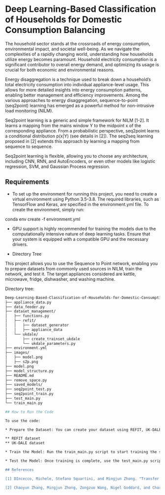 # Deep Learning-Based Classification of Households for Domestic Consumption Balancing

The household sector stands at the crossroads of energy consumption, environmental impact, and societal well-being. As we navigate the complexities of a rapidly changing world, understanding how households utilize energy becomes paramount. Household electricity consumption is a significant contributor to overall energy demand, and optimizing its usage is crucial for both economic and environmental reasons.

Energy disaggregation is a technique used to break down a household’s total electricity consumption into individual appliance-level usage. This allows for more detailed insights into energy consumption patterns, enabling better management and efficiency improvements. Among the various approaches to energy disaggregation, sequence-to-point (seq2point) learning has emerged as a powerful method for non-intrusive load monitoring (NILM).

Seq2point learning is a generic and simple framework for NILM [1-2]. It learns a mapping from the mains window Y to the midpoint x of the corresponding appliance. From a probabilistic perspective, seq2point learns a conditional distribution p(x|Y) (see details in [2]). The seq2seq learning proposed in [2] extends this approach by learning a mapping from sequence to sequence.

Seq2point learning is flexible, allowing you to choose any architecture, including CNN, RNN, and AutoEncoders, or even other models like logistic regression, SVM, and Gaussian Process regression.

## Requirements

* To set up the environment for running this project, you need to create a virtual environment using Python 3.5-3.8. The required libraries, such as TensorFlow and Keras, are specified in the environment.yml file. To create the environment, simply run:

conda env create -f environment.yml

* GPU support is highly recommended for training the models due to the computationally intensive nature of deep learning tasks. Ensure that your system is equipped with a compatible GPU and the necessary drivers.

* Directory Tree

This project allows you to use the Sequence to Point network, enabling you to prepare datasets from commonly used sources in NILM, train the network, and test it. The target appliances considered are kettle, microwave, fridge, dishwasher, and washing machine.

Directory tree:
```bash
Deep-Learning-Based-Classification-of-Households-for-Domestic-Consumption-Balancing/
├── appliance_data.py
├── data_feeder.py
├── dataset_management/
│   ├── functions.py
│   ├── refit/
│   │   ├── dataset_generator
│   │   ├── appliance_data
│   └── ukdale/
│       ├── create_trainset_ukdale
│       └── ukdale_parameters.py
├── environment.yml
├── images/
│   ├── model.png
│   ├── s2p.png
├── model.png
├── model_structure.py
├── README.md
├── remove_space.py
├── saved_models/
├── seq2point_test.py
├── seq2point_train.py
├── test_main.py
└── train_main.py

## How to Run the Code

To use the code:

* Prepare the Dataset: You can create your dataset using REFIT, UK-DALE, or REDD data. Download the raw data from the original sources:

** REFIT dataset
** UK-DALE dataset

* Train the Model: Run the train_main.py script to start training the seq2point model. Adjust parameters in the script as needed.

* Test the Model: Once training is complete, use the test_main.py script to evaluate the model's performance on the test dataset.

## References

[1] DIncecco, Michele, Stefano Squartini, and Mingjun Zhong. "Transfer Learning for Non-Intrusive Load Monitoring." arXiv preprint arXiv:1902.08835 (2019).

[2] Chaoyun Zhang, Mingjun Zhong, Zongzuo Wang, Nigel Goddard, and Charles Sutton. "Sequence-to-point learning with neural networks for nonintrusive load monitoring." Thirty-Second AAAI Conference on Artificial Intelligence (AAAI-18), Feb. 2-7, 2018.
